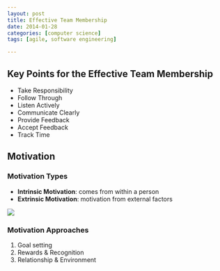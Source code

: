 ```yaml
---
layout: post
title: Effective Team Membership
date: 2014-01-28
categories: [computer science]
tags: [agile, software engineering]

---
```


Key Points for the Effective Team Membership
---

* Take Responsibility
* Follow Through
* Listen Actively
* Communicate Clearly
* Provide Feedback
* Accept Feedback
* Track Time

 
Motivation
---
### Motivation Types
* **Intrinsic Motivation**: comes from within a person
* **Extrinsic Motivation**: motivation from external factors 

![](http://sungsoo.github.com/images/motivation-types.png)


### Motivation Approaches
1. Goal setting
2. Rewards & Recognition
3. Relationship & Environment